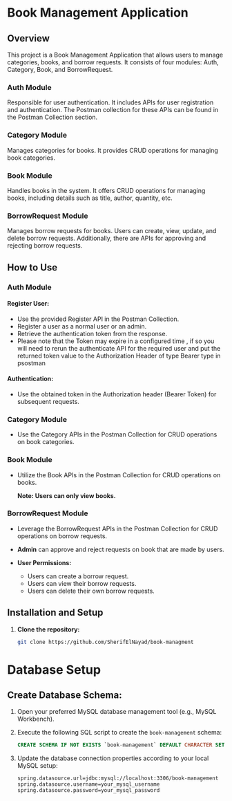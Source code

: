 # **Book Management Application**

## Overview

This project is a Book Management Application that allows users to manage categories, books, and borrow requests. It consists of four modules: Auth, Category, Book, and BorrowRequest.

### Auth Module
Responsible for user authentication. It includes APIs for user registration and authentication. The Postman collection for these APIs can be found in the Postman Collection section.

### Category Module
Manages categories for books. It provides CRUD operations for managing book categories.

### Book Module
Handles books in the system. It offers CRUD operations for managing books, including details such as title, author, quantity, etc.

### BorrowRequest Module
Manages borrow requests for books. Users can create, view, update, and delete borrow requests. Additionally, there are APIs for approving and rejecting borrow requests.

## How to Use

### Auth Module

#### Register User:

- Use the provided Register API in the Postman Collection.
- Register a user as a normal user or an admin.
- Retrieve the authentication token from the response.
- Please note that the Token may expire in a configured time , if so you will need to rerun the authenticate API for the required user and put the returned token value to the Authorization Header of type Bearer type in psostman
#### Authentication:

- Use the obtained token in the Authorization header (Bearer Token) for subsequent requests.

### Category Module

- Use the Category APIs in the Postman Collection for CRUD operations on book categories.

### Book Module

- Utilize the Book APIs in the Postman Collection for CRUD operations on books.

  **Note: Users can only view books.**

### BorrowRequest Module

- Leverage the BorrowRequest APIs in the Postman Collection for CRUD operations on borrow requests.

- **Admin** can approve and reject requests on book that are made by users.
  
- **User Permissions:**
    - Users can create a borrow request.
    - Users can view their borrow requests.
    - Users can delete their own borrow requests.

## Installation and Setup

1. **Clone the repository:**

   ```bash
   git clone https://github.com/SherifElNayad/book-managment
# Database Setup

## Create Database Schema:

1. Open your preferred MySQL database management tool (e.g., MySQL Workbench).

2. Execute the following SQL script to create the `book-management` schema:

   ```sql
   CREATE SCHEMA IF NOT EXISTS `book-management` DEFAULT CHARACTER SET utf8mb4;
3. Update the database connection properties according to your local MySQL setup:

   ```properties
   spring.datasource.url=jdbc:mysql://localhost:3306/book-management
   spring.datasource.username=your_mysql_username
   spring.datasource.password=your_mysql_password